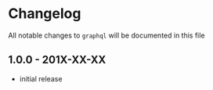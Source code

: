 # Changelog

All notable changes to `graphql` will be documented in this file

## 1.0.0 - 201X-XX-XX

- initial release
